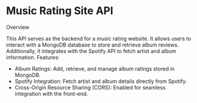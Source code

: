 # Music Rating Site API
Overview

This API serves as the backend for a music rating website. It allows users to interact with a MongoDB database to store and retrieve album reviews. Additionally, it integrates with the Spotify API to fetch artist and album information.
Features:
- Album Ratings: Add, retrieve, and manage album ratings stored in MongoDB.
- Spotify Integration: Fetch artist and album details directly from Spotify.
- Cross-Origin Resource Sharing (CORS): Enabled for seamless integration with the front-end.
